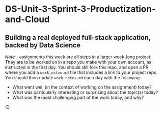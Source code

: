 # DS-Unit-3-Sprint-3-Productization-and-Cloud
Building a real deployed full-stack application, backed by Data Science
--------------------

*Note* - assignments this week are all steps in a larger week-long project. They
are to be worked on in a repo you make with your own account, as instructed in
the first day. You should still fork this repo, and open a PR where you add a
`work_notes.md` file that includes a link to your project repo. You should then
update `work_notes.md` each day with the following:

- What went well (in the context of working on the assignment) today?
- What was particularly interesting or surprising about the topic(s) today?
- What was the most challenging part of the work today, and why?

:D